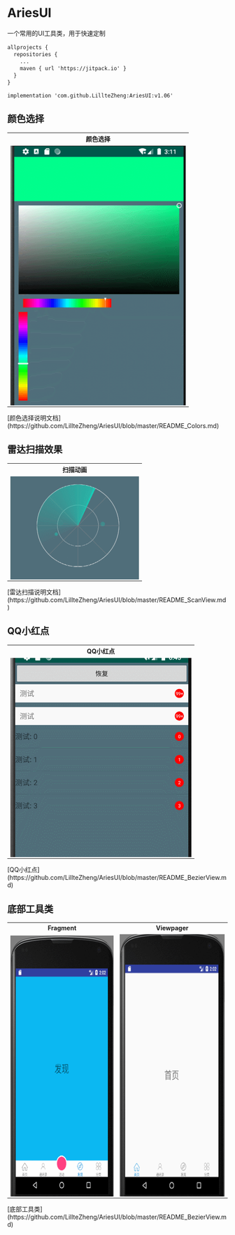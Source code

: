 # AriesUI
一个常用的UI工具类，用于快速定制

```
allprojects {
  repositories {
    ...
    maven { url 'https://jitpack.io' }
  }
}
```
```
implementation 'com.github.LillteZheng:AriesUI:v1.06'
```
## 颜色选择
<table  align="center">
 <tr>
    <th>颜色选择</th>
  </tr>
   <tr>
    <td><a href="url"><img src="https://github.com/LillteZheng/AriesUI/raw/master/gif/colors.gif" align="left" height="592" width="401"></a></td>
  </tr>

</table>
[颜色选择说明文档](https://github.com/LillteZheng/AriesUI/blob/master/README_Colors.md)

## 雷达扫描效果
<table  align="center">
 <tr>
    <th>扫描动画</th>
  </tr>
   <tr>
     <td><a href="url"><img src="https://github.com/LillteZheng/AriesUI/raw/master/gif/scanview.gif" align="left" height="235" width="294"></a></td>
  </tr>

</table>
[雷达扫描说明文档](https://github.com/LillteZheng/AriesUI/blob/master/README_ScanView.md)

## QQ小红点
<table  align="center">
 <tr>
    <th>QQ小红点</th>
  </tr>
   <tr>
     <td><a href="url"><img src="https://github.com/LillteZheng/AriesUI/raw/master/gif/qqpoint.gif" align="left" height="454" width="414"></a></td>
  </tr>

</table>
[QQ小红点](https://github.com/LillteZheng/AriesUI/blob/master/README_BezierView.md)

## 底部工具类
<table  align="center">
 <tr>
    <th>Fragment</th>
    <th>Viewpager</th>
  </tr>
   <tr>
     <td><a href="url"><img src="https://github.com/LillteZheng/AriesUI/raw/master/gif/cus_fragment.gif" align="left" height="598" width="354"></a></td>
     <td><a href="url"><img src="https://github.com/LillteZheng/AriesUI/raw/master/gif/cus_viewpager.gif" align="left" height="598" width="354"></a></td>
  </tr>

</table>
[底部工具类](https://github.com/LillteZheng/AriesUI/blob/master/README_BezierView.md)

